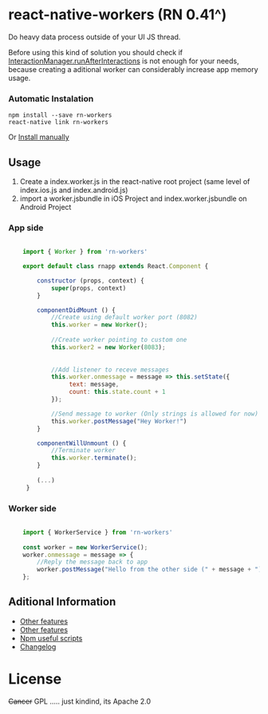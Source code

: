 # react-native-workers (RN 0.41^)
Do heavy data process outside of your UI JS thread.

Before using this kind of solution you should check if [InteractionManager.runAfterInteractions](https://facebook.github.io/react-native/docs/interactionmanager.html) is not enough for your needs, because creating a aditional worker can considerably increase app memory usage. 

### Automatic Instalation
```
npm install --save rn-workers
react-native link rn-workers
```
Or [Install manually](https://github.com/fabriciovergal/react-native-workers/blob/master/MANUAL_INSTALATION.md)

## Usage
  
  1. Create a index.worker.js in the react-native root project (same level of index.ios.js and index.android.js)
  2. import a worker.jsbundle in iOS Project and index.worker.jsbundle on Android Project

### App side

```javascript 
   
    import { Worker } from 'rn-workers'

    export default class rnapp extends React.Component {

        constructor (props, context) {
            super(props, context)
        }

        componentDidMount () {
            //Create using default worker port (8082)
            this.worker = new Worker();
            
            //Create worker pointing to custom one
            this.worker2 = new Worker(8083);
            
            
            //Add listener to receve messages
            this.worker.onmessage = message => this.setState({
                 text: message,
                 count: this.state.count + 1
            });

            //Send message to worker (Only strings is allowed for now)
            this.worker.postMessage("Hey Worker!")
        }

        componentWillUnmount () {
            //Terminate worker
            this.worker.terminate();
        }
        
        (...)
     }
 ```
 
### Worker side

```javascript 
   
    import { WorkerService } from 'rn-workers'
    
    const worker = new WorkerService();
    worker.onmessage = message => {
        //Reply the message back to app
        worker.postMessage("Hello from the other side (" + message + ")")
    };

 ```
 
## Aditional Information

* [Other features](https://github.com/fabriciovergal/react-native-workers/blob/master/OBSERVATIONS.md)
* [Other features](https://github.com/fabriciovergal/react-native-workers/blob/master/EXTRA_FEATURES.md)
* [Npm useful scripts](https://github.com/fabriciovergal/react-native-workers/blob/master/NPM_SCRIPTS.md)
* [Changelog](https://github.com/fabriciovergal/react-native-workers/edit/master/CHANGE_LOG.md)

 
 
 
 
# License
~~Cancer~~ GPL ..... just kindind, its Apache 2.0
